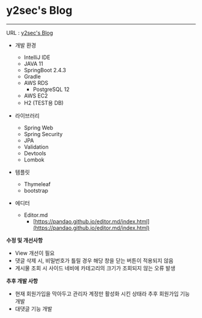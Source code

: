 # y2sec's Blog

--------------

URL : [y2sec's Blog](http://y2sec.xyz/)




+ 개발 환경
	+ IntelliJ IDE
	+ JAVA 11
	+ SpringBoot 2.4.3
	+ Gradle
	+ AWS RDS
		+ PostgreSQL 12
	+ AWS EC2
	+ H2 (TEST용 DB)

+ 라이브러리
	+ Spring Web
	+ Spring Security
	+ JPA
	+ Validation
	+ Devtools
	+ Lombok

+ 템플릿
	+ Thymeleaf
	+ bootstrap

+ 에디터
	+ Editor.md
		+ [https://pandao.github.io/editor.md/index.html](https://pandao.github.io/editor.md/index.html)

**수정 및 개선사항**
+ View 개선이 필요
+ 댓글 삭제 시, 비밀번호가 틀릴 경우 해당 창을 닫는 버튼이 적용되지 않음
+ 게시물 조회 시 사이드 네비에 카테고리의 크기가 조회되지 않는 오류 발생

**추후 개발 사항**
+ 현재 회원가입을 막아두고 관리자 계정만 활성화 시킨 상태라 추후 회원가입 기능 개발
+ 대댓글 기능 개발
